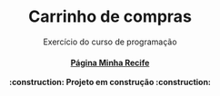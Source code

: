 <h1 align="center"> Carrinho de compras </h1>
<p align="center">Exercício do curso de programação</p>
<h4 align="center"> 
    <a href="#">Página Minha Recife</a><br><br>
    :construction:  Projeto em construção  :construction:
</h4>